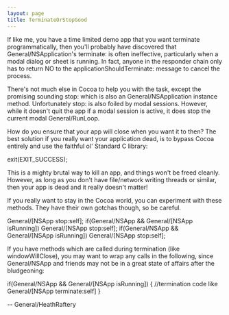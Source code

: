 ```yaml
---
layout: page
title: TerminateOrStopGood
---
```


If like me, you have a time limited demo app that you want terminate programmatically, then you'll probably have discovered that General/NSApplication's     terminate: is often ineffective, particularly when a modal dialog or sheet is running. In fact, anyone in the responder chain only has to return NO to the     applicationShouldTerminate: message to cancel the process.

There's not much else in Cocoa to help you with the task, except the promising sounding     stop: which is also an General/NSApplication instance method. Unfortunately     stop: is also foiled by modal sessions. However, while it doesn't quit the app if a modal session is active, it does stop the current modal General/RunLoop.

How do you ensure that your app will close when you want it to then? The best solution if you really want your application dead, is to bypass Cocoa entirely and use the faithful ol' Standard C library:

    
exit(EXIT_SUCCESS);


This is a mighty brutal way to kill an app, and things won't be freed cleanly. However, as long as you don't have file/network writing threads or similar, then your app is dead and it really doesn't matter!

If you really want to stay in the Cocoa world, you can experiment with these methods. They have their own gotchas though, so be careful.

    
General/[NSApp stop:self];
if(General/NSApp && General/[NSApp isRunning])
  General/[NSApp stop:self];
if(General/NSApp && General/[NSApp isRunning])
  General/[NSApp stop:self];


If you have methods which are called during termination (like windowWillClose), you may want to wrap any calls in the following, since General/NSApp and friends may not be in a great state of affairs after the bludgeoning:

    
if(General/NSApp && General/[NSApp isRunning])
{
  //termination code like General/[NSApp terminate:self]
}


-- General/HeathRaftery
